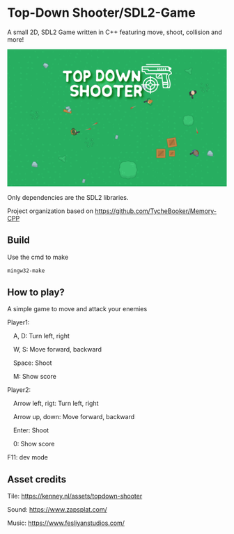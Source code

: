 # Top-Down Shooter/SDL2-Game

A small 2D, SDL2 Game written in C++ featuring move, shoot, collision and more!

![](media/graphics/start_screen_background.png)

Only dependencies are the SDL2 libraries.

Project organization based on https://github.com/TycheBooker/Memory-CPP

## Build

Use the cmd to make

```bash
mingw32-make
```

## How to play?
A simple game to move and attack your enemies

Player1:

&ensp;&ensp;A, D: Turn left, right

&ensp;&ensp;W, S: Move forward, backward

&ensp;&ensp;Space: Shoot

&ensp;&ensp;M: Show score

Player2:

&ensp;&ensp;Arrow left, rigt: Turn left, right

&ensp;&ensp;Arrow up, down: Move forward, backward

&ensp;&ensp;Enter: Shoot

&ensp;&ensp;0: Show score

F11: dev mode

## Asset credits
Tile: https://kenney.nl/assets/topdown-shooter

Sound: https://www.zapsplat.com/

Music: https://www.fesliyanstudios.com/